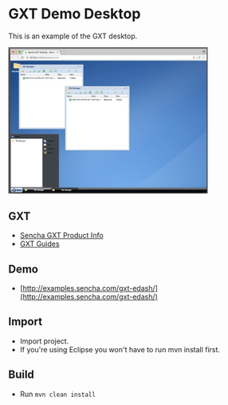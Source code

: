 # GXT Demo Desktop
This is an example of the GXT desktop.  

<img src='./theapp.png' width='400px' />

## GXT 

* [Sencha GXT Product Info](https://www.sencha.com/products/gxt/)
* [GXT Guides](http://docs.sencha.com/gxt/4.x/)

## Demo

* [http://examples.sencha.com/gxt-edash/](http://examples.sencha.com/gxt-edash/)

## Import

* Import project.
* If you're using Eclipse you won't have to run mvn install first. 

## Build

* Run `mvn clean install`
